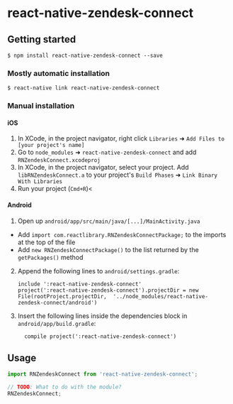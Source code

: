 
# react-native-zendesk-connect

## Getting started

`$ npm install react-native-zendesk-connect --save`

### Mostly automatic installation

`$ react-native link react-native-zendesk-connect`

### Manual installation


#### iOS

1. In XCode, in the project navigator, right click `Libraries` ➜ `Add Files to [your project's name]`
2. Go to `node_modules` ➜ `react-native-zendesk-connect` and add `RNZendeskConnect.xcodeproj`
3. In XCode, in the project navigator, select your project. Add `libRNZendeskConnect.a` to your project's `Build Phases` ➜ `Link Binary With Libraries`
4. Run your project (`Cmd+R`)<

#### Android

1. Open up `android/app/src/main/java/[...]/MainActivity.java`
  - Add `import com.reactlibrary.RNZendeskConnectPackage;` to the imports at the top of the file
  - Add `new RNZendeskConnectPackage()` to the list returned by the `getPackages()` method
2. Append the following lines to `android/settings.gradle`:
  	```
  	include ':react-native-zendesk-connect'
  	project(':react-native-zendesk-connect').projectDir = new File(rootProject.projectDir, 	'../node_modules/react-native-zendesk-connect/android')
  	```
3. Insert the following lines inside the dependencies block in `android/app/build.gradle`:
  	```
      compile project(':react-native-zendesk-connect')
  	```


## Usage
```javascript
import RNZendeskConnect from 'react-native-zendesk-connect';

// TODO: What to do with the module?
RNZendeskConnect;
```
  